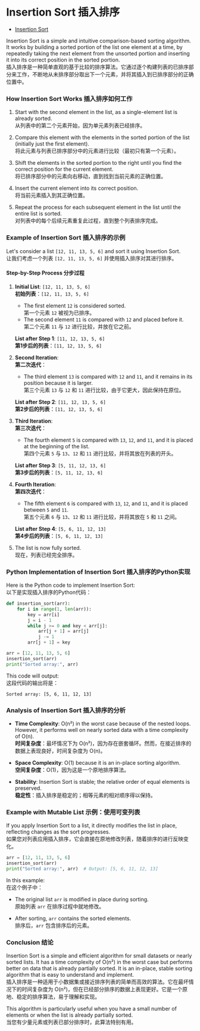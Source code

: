 # Insertion Sort 插入排序

- [Insertion Sort](https://codebitwave.com/algorithms-101-insertion-sort/)

Insertion Sort is a simple and intuitive comparison-based sorting algorithm. It works by building a sorted portion of the list one element at a time, by repeatedly taking the next element from the unsorted portion and inserting it into its correct position in the sorted portion.  
插入排序是一种简单直观的基于比较的排序算法。它通过逐个构建列表的已排序部分来工作，不断地从未排序部分取出下一个元素，并将其插入到已排序部分的正确位置中。

### How Insertion Sort Works 插入排序如何工作

1. Start with the second element in the list, as a single-element list is already sorted.  
   从列表中的第二个元素开始，因为单元素列表已经排序。

2. Compare this element with the elements in the sorted portion of the list (initially just the first element).  
   将此元素与列表已排序部分中的元素进行比较（最初只有第一个元素）。

3. Shift the elements in the sorted portion to the right until you find the correct position for the current element.  
   将已排序部分中的元素向右移动，直到找到当前元素的正确位置。

4. Insert the current element into its correct position.  
   将当前元素插入到其正确位置。

5. Repeat the process for each subsequent element in the list until the entire list is sorted.  
   对列表中的每个后续元素重复此过程，直到整个列表排序完成。

### Example of Insertion Sort 插入排序的示例

Let's consider a list `[12, 11, 13, 5, 6]` and sort it using Insertion Sort.  
让我们考虑一个列表 `[12, 11, 13, 5, 6]` 并使用插入排序对其进行排序。

#### Step-by-Step Process 分步过程

1. **Initial List**: `[12, 11, 13, 5, 6]`  
   **初始列表**：`[12, 11, 13, 5, 6]`

   - The first element `12` is considered sorted.  
     第一个元素 `12` 被视为已排序。
   - The second element `11` is compared with `12` and placed before it.  
     第二个元素 `11` 与 `12` 进行比较，并放在它之前。

   **List after Step 1**: `[11, 12, 13, 5, 6]`  
   **第1步后的列表**：`[11, 12, 13, 5, 6]`

2. **Second Iteration**:  
   **第二次迭代**：

   - The third element `13` is compared with `12` and `11`, and it remains in its position because it is larger.  
     第三个元素 `13` 与 `12` 和 `11` 进行比较，由于它更大，因此保持在原位。

   **List after Step 2**: `[11, 12, 13, 5, 6]`  
   **第2步后的列表**：`[11, 12, 13, 5, 6]`

3. **Third Iteration**:  
   **第三次迭代**：

   - The fourth element `5` is compared with `13`, `12`, and `11`, and it is placed at the beginning of the list.  
     第四个元素 `5` 与 `13`、`12` 和 `11` 进行比较，并将其放在列表的开头。

   **List after Step 3**: `[5, 11, 12, 13, 6]`  
   **第3步后的列表**：`[5, 11, 12, 13, 6]`

4. **Fourth Iteration**:  
   **第四次迭代**：

   - The fifth element `6` is compared with `13`, `12`, and `11`, and it is placed between `5` and `11`.  
     第五个元素 `6` 与 `13`、`12` 和 `11` 进行比较，并将其放在 `5` 和 `11` 之间。

   **List after Step 4**: `[5, 6, 11, 12, 13]`  
   **第4步后的列表**：`[5, 6, 11, 12, 13]`

5. The list is now fully sorted.  
   现在，列表已经完全排序。

### Python Implementation of Insertion Sort 插入排序的Python实现

Here is the Python code to implement Insertion Sort:  
以下是实现插入排序的Python代码：

```python
def insertion_sort(arr):
    for i in range(1, len(arr)):
        key = arr[i]
        j = i - 1
        while j >= 0 and key < arr[j]:
            arr[j + 1] = arr[j]
            j -= 1
        arr[j + 1] = key

arr = [12, 11, 13, 5, 6]
insertion_sort(arr)
print("Sorted array:", arr)
```

This code will output:  
这段代码的输出将是：

```
Sorted array: [5, 6, 11, 12, 13]
```

### Analysis of Insertion Sort 插入排序的分析

- **Time Complexity**: O(n²) in the worst case because of the nested loops. However, it performs well on nearly sorted data with a time complexity of O(n).  
  **时间复杂度**：最坏情况下为 O(n²)，因为存在嵌套循环。然而，在接近排序的数据上表现良好，时间复杂度为 O(n)。

- **Space Complexity**: O(1) because it is an in-place sorting algorithm.  
  **空间复杂度**：O(1)，因为这是一个原地排序算法。

- **Stability**: Insertion Sort is stable; the relative order of equal elements is preserved.  
  **稳定性**：插入排序是稳定的；相等元素的相对顺序得以保持。

### Example with Mutable List 示例：使用可变列表

If you apply Insertion Sort to a list, it directly modifies the list in place, reflecting changes as the sort progresses.  
如果您对列表应用插入排序，它会直接在原地修改列表，随着排序的进行反映变化。

```python
arr = [12, 11, 13, 5, 6]
insertion_sort(arr)
print("Sorted array:", arr)  # Output: [5, 6, 11, 12, 13]
```

In this example:  
在这个例子中：

- The original list `arr` is modified in place during sorting.  
  原始列表 `arr` 在排序过程中就地修改。

- After sorting, `arr` contains the sorted elements.  
  排序后，`arr` 包含排序后的元素。

### Conclusion 结论

Insertion Sort is a simple and efficient algorithm for small datasets or nearly sorted lists. It has a time complexity of O(n²) in the worst case but performs better on data that is already partially sorted. It is an in-place, stable sorting algorithm that is easy to understand and implement.  
插入排序是一种适用于小数据集或接近排序列表的简单而高效的算法。它在最坏情况下的时间复杂度为 O(n²)，但在已经部分排序的数据上表现更好。它是一个原地、稳定的排序算法，易于理解和实现。

This algorithm is particularly useful when you have a small number of elements or when the list is already partially sorted.  
当您有少量元素或列表已部分排序时，此算法特别有用。

